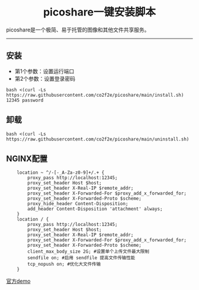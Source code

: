 <h1 align="center">
  picoshare一键安装脚本
</h1>
picoshare是一个极简、易于托管的图像和其他文件共享服务。

<hr>

## 安装
* 第1个参数：设置运行端口
* 第2个参数：设置登录密码
```
bash <(curl -Ls https://raw.githubusercontent.com/co2f2e/picoshare/main/install.sh) 12345 password
```
## 卸载
```
bash <(curl -Ls https://raw.githubusercontent.com/co2f2e/picoshare/main/uninstall.sh) 
```
## NGINX配置
```
    location ~ ^/-[-_A-Za-z0-9]+/.+ {
        proxy_pass http://localhost:12345;
        proxy_set_header Host $host;
        proxy_set_header X-Real-IP $remote_addr;
        proxy_set_header X-Forwarded-For $proxy_add_x_forwarded_for;
        proxy_set_header X-Forwarded-Proto $scheme;
        proxy_hide_header Content-Disposition;
        add_header Content-Disposition 'attachment' always;
    }  
    location / {
        proxy_pass http://localhost:12345;
        proxy_set_header Host $host;
        proxy_set_header X-Real-IP $remote_addr;
        proxy_set_header X-Forwarded-For $proxy_add_x_forwarded_for;
        proxy_set_header X-Forwarded-Proto $scheme;
        client_max_body_size 2G; #设置单个上传文件最大限制
        sendfile on; #启用 sendfile 提高文件传输性能
        tcp_nopush on; #优化大文件传输
    }
```

[官方demo](https://demo.pico.rocks/)
